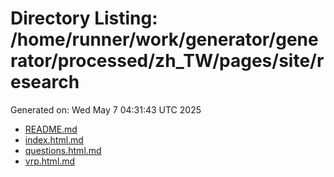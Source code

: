 # Directory Listing: /home/runner/work/generator/generator/processed/zh_TW/pages/site/research
Generated on: Wed May  7 04:31:43 UTC 2025

- [README.md](README.md)
- [index.html.md](index.html.md)
- [questions.html.md](questions.html.md)
- [vrp.html.md](vrp.html.md)
